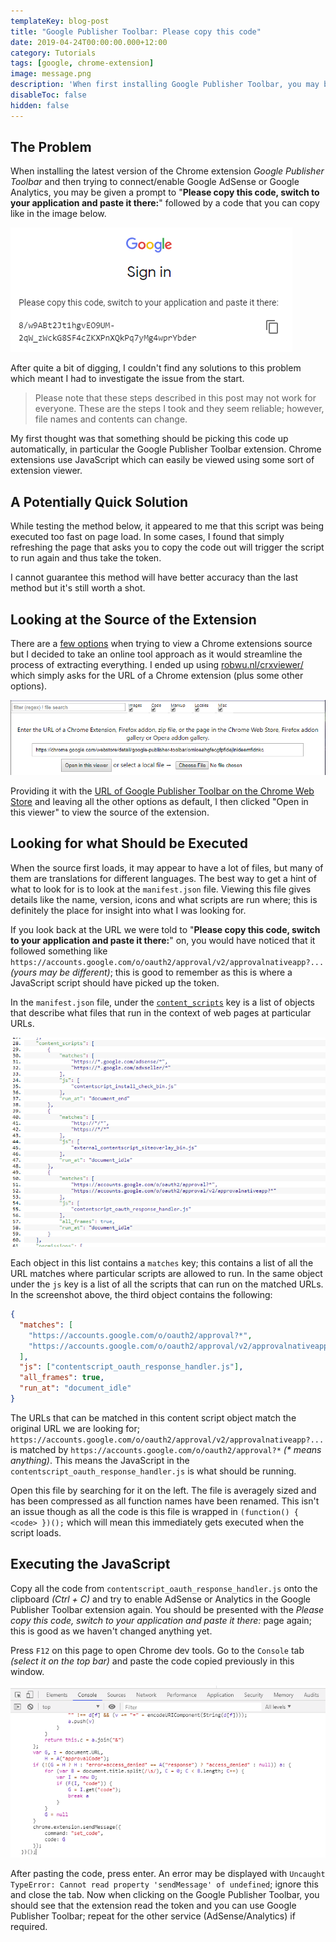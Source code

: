 ```yaml
---
templateKey: blog-post
title: "Google Publisher Toolbar: Please copy this code"
date: 2019-04-24T00:00:00.000+12:00
category: Tutorials
tags: [google, chrome-extension]
image: message.png
description: 'When first installing Google Publisher Toolbar, you may be asked, "Please copy this code, switch to your application and paste it there". In this post, I look into a method on how to fix this and allow you to use the extension.'
disableToc: false
hidden: false
---
```


## The Problem

When installing the latest version of the Chrome extension _Google Publisher Toolbar_ and then trying to connect/enable Google AdSense or Google Analytics, you may be given a prompt to "**Please copy this code, switch to your application and paste it there:**" followed by a code that you can copy like in the image below.

![Google Publisher Toolbar Asking the User to Copy the Code](message.png)

After quite a bit of digging, I couldn't find any solutions to this problem which meant I had to investigate the issue from the start.

> Please note that these steps described in this post may not work for everyone. These are the steps I took and they seem reliable; however, file names and contents can change.

My first thought was that something should be picking this code up automatically, in particular the Google Publisher Toolbar extension. Chrome extensions use JavaScript which can easily be viewed using some sort of extension viewer.

## A Potentially Quick Solution

While testing the method below, it appeared to me that this script was being executed too fast on page load. In some cases, I found that simply refreshing the page that asks you to copy the code out will trigger the script to run again and thus take the token.

I cannot guarantee this method will have better accuracy than the last method but it's still worth a shot.

## Looking at the Source of the Extension

There are a [few options](https://gist.github.com/paulirish/78d6c1406c901be02c2d) when trying to view a Chrome extensions source but I decided to take an online tool approach as it would streamline the process of extracting everything. I ended up using [robwu.nl/crxviewer/](https://robwu.nl/crxviewer/) which simply asks for the URL of a Chrome extension (plus some other options).

![Loading the Google Publisher Toolbar URL into the CRXViewer](crxviewer.png)

Providing it with the [URL of Google Publisher Toolbar on the Chrome Web Store](https://chrome.google.com/webstore/detail/google-publisher-toolbar/omioeahgfecgfpfldejlnideemfidnkc) and leaving all the other options as default, I then clicked "Open in this viewer" to view the source of the extension.

## Looking for what Should be Executed

When the source first loads, it may appear to have a lot of files, but many of them are translations for different languages. The best way to get a hint of what to look for is to look at the `manifest.json` file. Viewing this file gives details like the name, version, icons and what scripts are run where; this is definitely the place for insight into what I was looking for.

If you look back at the URL we were told to "**Please copy this code, switch to your application and paste it there:**" on, you would have noticed that it followed something like `https://accounts.google.com/o/oauth2/approval/v2/approvalnativeapp?...` _(yours may be different)_; this is good to remember as this is where a JavaScript script should have picked up the token.

In the `manifest.json` file, under the [`content_scripts`](https://developer.chrome.com/extensions/content_scripts) key is a list of objects that describe what files that run in the context of web pages at particular URLs.

![content_scripts in the manifest.json](content-scripts.png)

Each object in this list contains a `matches` key; this contains a list of all the URL matches where particular scripts are allowed to run. In the same object under the `js` key is a list of all the scripts that can run on the matched URLs. In the screenshot above, the third object contains the following:

```json
{
  "matches": [
    "https://accounts.google.com/o/oauth2/approval?*",
    "https://accounts.google.com/o/oauth2/approval/v2/approvalnativeapp?*"
  ],
  "js": ["contentscript_oauth_response_handler.js"],
  "all_frames": true,
  "run_at": "document_idle"
}
```

The URLs that can be matched in this content script object match the original URL we are looking for; `https://accounts.google.com/o/oauth2/approval/v2/approvalnativeapp?...` is matched by `https://accounts.google.com/o/oauth2/approval?*` _(\* means anything)_. This means the JavaScript in the `contentscript_oauth_response_handler.js` is what should be running.

Open this file by searching for it on the left. The file is averagely sized and has been compressed as all function names have been renamed. This isn't an issue though as all the code is this file is wrapped in `(function() { <code> })();` which will mean this immediately gets executed when the script loads.

## Executing the JavaScript

Copy all the code from `contentscript_oauth_response_handler.js` onto the clipboard _(Ctrl + C)_ and try to enable AdSense or Analytics in the Google Publisher Toolbar extension again. You should be presented with the _Please copy this code, switch to your application and paste it there:_ page again; this is good as we haven't changed anything yet.

Press `F12` on this page to open Chrome dev tools. Go to the `Console` tab _(select it on the top bar)_ and paste the code copied previously in this window.

![Pasted JavaScript in Chome DevTools](pasted-js.png)

After pasting the code, press enter. An error may be displayed with `Uncaught TypeError: Cannot read property 'sendMessage' of undefined`; ignore this and close the tab. Now when clicking on the Google Publisher Toolbar, you should see that the extension read the token and you can use Google Publisher Toolbar; repeat for the other service (AdSense/Analytics) if required.
